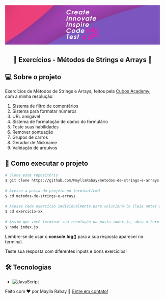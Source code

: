 <h1 align="center">
  <img src="./images/banner.png" />
</h1>

<h2 align="center"> 
	🚀 Exercícios - Métodos de Strings e Arrays 🚀
</h2>

## 💻 Sobre o projeto
  Exercícios de Métodos de Strings e Arrays, feitos pela <a href="https://www.cubos.academy/" target="_blank">Cubos Academy</a>, com a minha resolução:

1. Sistema de filtro de comentários
2. Sistema para formatar números
3. URL amigável
4. Sistema de formatação de dados do formulário
5. Teste suas habilidades
6. Remover pontuação
7. Grupos de carros
8. Gerador de Nickname
9. Validação de arquivos

## 🚀 Como executar o projeto

```bash
# Clone este repositório
$ git clone https://github.com/MayllaRabay/metodos-de-strings-e-arrays.git

# Acesse a pasta do projeto no terminal/cmd
$ cd metodos-de-strings-e-arrays

# Acesse cada exercício individualmente para solucioná-lo (leia antes seu respectivo arquivo README)
$ cd exercicio-xx

# Assim que você terminar sua resolução na pasta index.js, abra o terminal e execute o comando:
$ node index.js
```
  Lembre-se de usar o **console.log()** para a sua resposta aparecer no terminal.

  Teste sua resposta com diferentes inputs e bons exercícios!
## 🛠 Tecnologias
  - ![JavaScript](https://img.shields.io/badge/-JavaScript-orange)

Feito com ❤️ por Maylla Rabay 👋 [Entre em contato!](https://www.linkedin.com/in/mayllarabay/)

